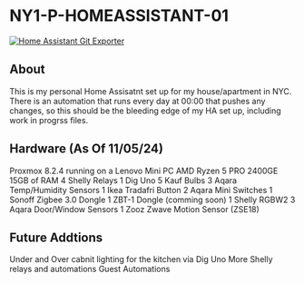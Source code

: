 # NY1-P-HOMEASSISTANT-01
[![Home Assistant Git Exporter](https://img.shields.io/badge/Powered%20by-Home%20Assistant%20Git%20Exporter-%23d32f2f)](https://github.com/Poeschl/Hassio-Addons/tree/main/git-exporter)

## About
This is my personal Home Assisatnt set up for my house/apartment in NYC. There is an automation that runs every day at 00:00 that pushes any changes, so this should be the bleeding edge of my HA set up, including work in progrss files.

## Hardware (As Of 11/05/24)
Proxmox 8.2.4 running on a Lenovo Mini PC
AMD Ryzen 5 PRO 2400GE
15GB of RAM
4 Shelly Relays
1 Dig Uno
5 Kauf Bulbs
3 Aqara Temp/Humidity Sensors
1 Ikea Tradafri Button
2 Aqara Mini Switches
1 Sonoff Zigbee 3.0 Dongle
1 ZBT-1 Dongle (comming soon)
1 Shelly RGBW2
3 Aqara Door/Window Sensors
1 Zooz Zwave Motion Sensor (ZSE18)

## Future Addtions
Under and Over cabnit lighting for the kitchen via Dig Uno
More Shelly relays and automations
Guest Automations
